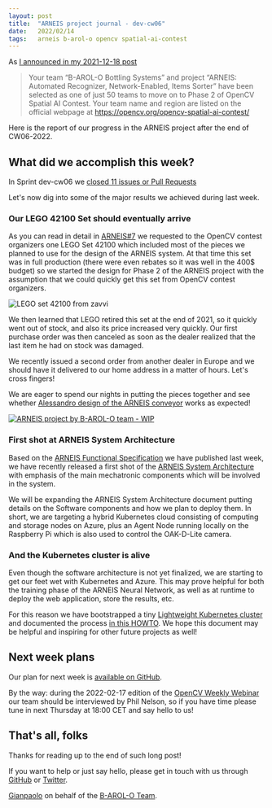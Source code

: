 ```yaml
---
layout: post
title:  "ARNEIS project journal - dev-cw06"
date:   2022/02/14
tags: 	arneis b-arol-o opencv spatial-ai-contest
---
```


<!--
<a href="https://opencv.org/opencv-spatial-ai-contest/#finalists"><img src="https://user-images.githubusercontent.com/75182/146637995-3266f15d-81a4-4470-a337-965404340121.jpg" alt="OpenCV Spatial AI Contest Finalist" width="40%"></a>

Welcome to our weekly status report of the [ARNEIS project](https://github.com/B-AROL-O/ARNEIS)!
-->

As [I announced in my 2021-12-18 post](https://gmacario.github.io/posts/2021-12-18-arneis-spatial-ai-finalist)

> Your team “B-AROL-O Bottling Systems” and project “ARNEIS: Automated Recognizer, Network-Enabled, Items Sorter” have been selected as one of just 50 teams to move on to Phase 2 of OpenCV Spatial AI Contest.
> Your team name and region are listed on the official webpage at <https://opencv.org/opencv-spatial-ai-contest/​>

Here is the report of our progress in the ARNEIS project after the end of CW06-2022.

## What did we accomplish this week?

In Sprint dev-cw06 we [closed 11 issues or Pull Requests](https://github.com/B-AROL-O/ARNEIS/milestone/12?closed=1)

Let's now dig into some of the major results we achieved during last week.

### Our LEGO 42100 Set should eventually arrive

As you can read in detail in [ARNEIS#7](https://github.com/B-AROL-O/ARNEIS/issues/7) we requested to the OpenCV contest organizers one LEGO Set 42100 which included most of the pieces we planned to use for the design of the ARNEIS system.
At that time this set was in full production (there were even rebates so it was well in the 400$ budget) so we started the design for Phase 2 of the ARNEIS project with the assumption that we could quickly get this set from OpenCV contest organizers.

![LEGO set 42100 from zavvi](https://user-images.githubusercontent.com/75182/149888035-3b15775f-34a8-4222-9016-1916c3511552.png)

We then learned that LEGO retired this set at the end of 2021, so it quickly went out of stock, and also its price increased very quickly.
Our first purchase order was then canceled as soon as the dealer realized that the last item he had on stock was damaged.

We recently issued a second order from another dealer in Europe and we should have it delivered to our home address in a matter of hours. Let's cross fingers! 

<!--
We eventually made it and we secured a [LEGO&reg; Liebherr R9800 Set](https://www.bricklink.com/v2/catalog/catalogitem.page?S=42100-1#T=S&O={%22iconly%22:0}) which should soon arrive in Torino.

TODO:Photo
-->

We are eager to spend our nights in putting the pieces together and see whether [Alessandro design of the ARNEIS conveyor](https://github.com/B-AROL-O/ARNEIS/tree/main/mocs/studies) works as expected!

[![ARNEIS project by B-AROL-O team - WIP](https://img.youtube.com/vi/7qxbT31U5dE/0.jpg)](https://www.youtube.com/watch?v=7qxbT31U5dE "ARNEIS project by B-AROL-O team - WIP")

### First shot at ARNEIS System Architecture

Based on the [ARNEIS Functional Specification](https://arneis.readthedocs.io/en/latest/architecture/arneis-spec.html) we have published last week, we have recently released a first shot of the [ARNEIS System Architecture](https://arneis.readthedocs.io/en/latest/architecture/arneis-sysarch.html) with emphasis of the main mechatronic components which will be involved in the system.

We will be expanding the ARNEIS System Architecture document putting details on the Software components and how we plan to deploy them.
In short, we are targeting a hybrid Kubernetes cloud consisting of computing and storage nodes on Azure, plus an Agent Node running locally on the Raspberry Pi which is also used to control the OAK-D-Lite camera.

### And the Kubernetes cluster is alive

Even though the software architecture is not yet finalized, we are starting to get our feet wet with Kubernetes and Azure. This may prove helpful for both the training phase of the ARNEIS Neural Network, as well as at runtime to deploy the web application, store the results, etc.

For this reason we have bootstrapped a tiny [Lightweight Kubernetes cluster](https://k3s.io/) and documented the process [in this HOWTO](https://arneis.readthedocs.io/en/latest/howto/howto-install-k3s-for-arneis.html). We hope this document may be helpful and inspiring for other future projects as well!


## Next week plans

Our plan for next week is [available on GitHub](https://github.com/B-AROL-O/ARNEIS/milestone/5).

<!-- TODO: Add screenshot of <https://github.com/orgs/B-AROL-O/projects/1/views/1> -->

By the way: during the 2022-02-17 edition of the [OpenCV Weekly Webinar](https://twitter.com/opencvweekly) our team should be interviewed by Phil Nelson, so if you have time please tune in next Thursday at 18:00 CET and say hello to us!

## That's all, folks

Thanks for reading up to the end of such long post!

<!-- Thanks for reading up to here! -->

If you want to help or just say hello, please get in touch with us through [GitHub](https://github.com/B-AROL-O/ARNEIS) or [Twitter](https://twitter.com/baroloteam).

[Gianpaolo](https://github.com/gmacario) on behalf of the [B-AROL-O Team](https://github.com/B-AROL-O).

<!-- EOF -->
